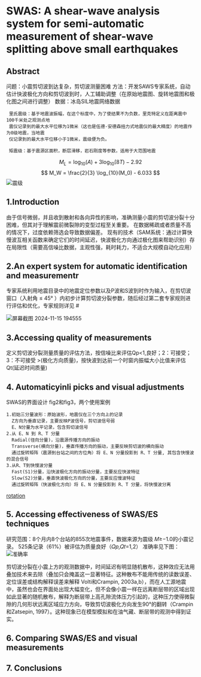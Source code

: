 # SWAS: A shear-wave analysis system for semi-automatic measurement of shear-wave splitting above small earthquakes
##  Abstract
   问题：小震剪切波到达复杂，剪切波测量困难
   方法：开发SAWS专家系统，自动估计快波极化方向和剪切波到时，人工辅助调整（在原始地震图、旋转地震图和极化图之间进行调整）
   数据：冰岛SIL地震网络数据

 ```
  里氏震级：基于地震波振幅，在这个标度中，为了使结果不为负数，里克特定义在距离震中100千米处之观测点地 
  震仪记录到的最大水平位移为1微米（这也是伍德-安德森扭力式地震仪的最大精度）的地震作为0级地震，当地震 
  仪记录到的最大水平位移小于1微米，震级便为负。

  矩震级：基于震源区面积，断层滑移，岩石刚度等参数，适用于大范围地震
 ```
$$  M_L = \log_{10}(A) + 3 \log_{10}(8T) - 2.92 $$
$$ M_W = \frac{2}{3} \log_{10}(M_0) - 6.033 $$
![震级](https://github.com/user-attachments/assets/d3b61cbd-40a3-4983-bffe-e233856f3e17)

## 1.Introduction
  由于信号微弱，并且收到散射和各向异性的影响，准确测量小震的剪切波分裂十分困难，但其对于理解震前微裂隙的变型过程至关重要。
  在数据稀疏或者质量不高的情况下，过度依赖筛选会导致数据偏差。
  现有的技术（SAM系统：通过计算快慢波互相关函数来确定它们的时间延迟，快波极化方向通过极化图来帮助识别）存在局限性（需要高信噪比数据，主观性强，耗时耗力，不适合大规模自动化应用）
  


## 2.An expert system for automatic identification and measurementr
  专家系统利用地震目录中的地震定位参数以及P波和S波到时作为输入，在剪切波窗口（入射角 ≤ 45° ）内初步计算剪切波分裂参数，随后经过第二套专家规则进行评估和优化，专家规则详见 #
  
![屏幕截图 2024-11-15 194555](https://github.com/user-attachments/assets/4a53052b-bf65-4e80-8aae-40a80cf62c14)

## 3.Accessing quality of measurements
  定义剪切波分裂测量质量的评估方法，按信噪比来评估Qp<1,良好；2：可接受；3：不可接受 >(极化方向质量)，按快波到达前一个时窗内振幅大小比值来评估Qt(延迟时间质量)
  
## 4. Automaticyinli picks and visual adjustments
  SWAS的界面设计
  fig2和fig3，两个使用案例
  ```
1.初始三分量波形：原始波形，地震仪在三个方向上的记录
    Z方向为垂直记录，主要反映P波信号，剪切波信号弱
    E、N分量为水平记录，包含剪切波信号
2.从 E、N 到 R、T 分量
    Radial(径向分量)，沿震源传播方向的振动
    Transverse(横向分量)，垂直传播方向的振动，主要反映剪切波的横向振动
    通过旋转矩阵（震源到台站之间的方位角）将 E、N 分量投影到 R、T 分量, 其包含快慢波的混合信号
3.从R、T到快慢波分量
    Fast(S1)分量，沿快波极化方向的振动分量，主要反应快波特征
    Slow(S2)分量，垂直快波极化方向的分量，主要反应慢波特征
    通过旋转矩阵（快波极化方向）将 E、N 分量投影到 R、T 分量，将快慢波分离
  ```
[rotation](https://service.iris.edu/irisws/rotation/docs/1/help/)
## 5. Accessing effectiveness of SWAS/ES techniques
  研究范围：8个月内8个台站的855次地震事件，数据来源为震级 𝑀≥−1.0的小震记录。
  525条记录（61%）被评估为质量良好（𝑄𝑝,𝑄𝑡=1,2）
  准确率见下图：
![准确率](https://github.com/user-attachments/assets/51398786-47ee-4626-b432-b9c124ed9b37)

  剪切波分裂在小震上方的观测数据中，时间延迟有明显随机散布，这种效应无法用叠加技术来去除（叠加只会掩盖这一显著特征。这种散布不能用传统的读数误差、定位误差或结构解释误差来解释 Volti和Crampin, 2003a,b），而在人工源地震中，虽然也会在界面处出现大幅变化，但不会像小震一样在远离断层带的区域出现如此显著的随机散布，解释为断层带上高孔隙流体压力引起的，这种压力使得微裂隙的几何形状远离区域应力方向，导致剪切波极化方向发生90°的翻转（Crampin和Zatsepin, 1997）。这种现象已在模型模拟和在油气藏、断层带的观测中得到证实。
  
## 6. Comparing SWAS/ES and visual measurements  
  

## 7. Conclusions